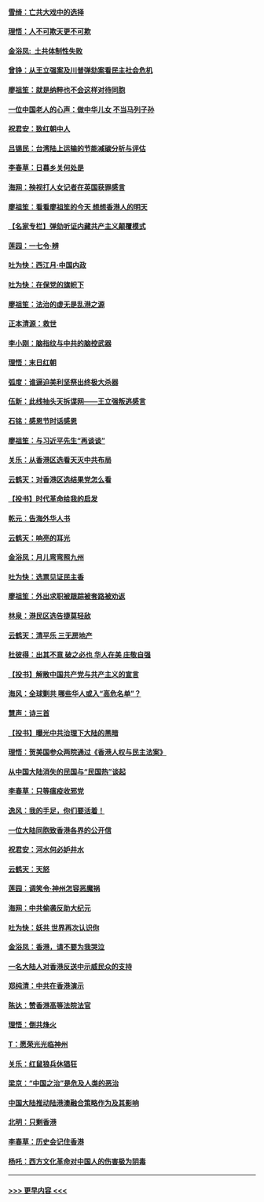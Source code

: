 #### [雪绮：亡共大戏中的选择](../pages/nsc993/n11699922.md?t=12050255) 
#### [理悟：人不可欺天更不可欺](../pages/nsc993/n11699657.md?t=12050255) 
#### [金浴凤:  土共体制性失败](../pages/nsc993/n11699361.md?t=12050255) 
#### [曾铮：从王立强案及川普弹劾案看民主社会危机](../pages/nsc993/n11699318.md?t=12050255) 
#### [廖祖笙：就是纳粹也不会这样对待同胞](../pages/nsc993/n11697658.md?t=12050255) 
#### [一位中国老人的心声：做中华儿女 不当马列子孙](../pages/nsc993/n11697525.md?t=12050255) 
#### [祝君安：致红朝中人](../pages/nsc993/n11697518.md?t=12050255) 
#### [吕锡民：台湾陆上运输的节能减碳分析与评估](../pages/nsc993/n11694983.md?t=12050255) 
#### [李春草：日暮乡关何处是](../pages/nsc993/n11694805.md?t=12050255) 
#### [海网：殃视打人女记者在英国获罪感言](../pages/nsc993/n11693832.md?t=12050255) 
#### [廖祖笙：看看廖祖笙的今天 想想香港人的明天](../pages/nsc993/n11693707.md?t=12050255) 
#### [【名家专栏】弹劾听证内藏共产主义颠覆模式](../pages/nsc993/n11693563.md?t=12050255) 
#### [莲园：一七令‧辨](../pages/nsc993/n11692558.md?t=12050255) 
#### [吐为快：西江月·中国内政](../pages/nsc993/n11692071.md?t=12050255) 
#### [吐为快：在保党的旗帜下](../pages/nsc993/n11691188.md?t=12050255) 
#### [廖祖笙：法治的虚无是乱港之源](../pages/nsc993/n11690605.md?t=12050255) 
#### [正本清源：救世](../pages/nsc993/n11689134.md?t=12050255) 
#### [李小刚：脑指纹与中共的脑控武器](../pages/nsc993/n11688900.md?t=12050255) 
#### [理悟：末日红朝](../pages/nsc993/n11688829.md?t=12050255) 
#### [弧度：谁逼迫美利坚祭出终极大杀器](../pages/nsc993/n11688735.md?t=12050255) 
#### [伍新：此线抽头天拆谍网——王立强叛逃感言](../pages/nsc993/n11687981.md?t=12050255) 
#### [石铭：感恩节时话感恩](../pages/nsc993/n11687568.md?t=12050255) 
#### [廖祖笙：与习近平先生“再谈谈”](../pages/nsc993/n11687005.md?t=12050255) 
#### [关乐：从香港区选看天灭中共布局](../pages/nsc993/n11686647.md?t=12050255) 
#### [云鹤天：对香港区选结果党怎么看](../pages/nsc993/n11686216.md?t=12050255) 
#### [【投书】时代革命给我的启发](../pages/nsc993/n11684287.md?t=12050255) 
#### [乾元：告海外华人书](../pages/nsc993/n11684044.md?t=12050255) 
#### [云鹤天：响亮的耳光](../pages/nsc993/n11684254.md?t=12050255) 
#### [金浴凤：月儿弯弯照九州](../pages/nsc993/n11684231.md?t=12050255) 
#### [吐为快：选票见证民主香](../pages/nsc993/n11684206.md?t=12050255) 
#### [廖祖笙：外出求职被跟踪被套路被劝返](../pages/nsc993/n11683874.md?t=12050255) 
#### [林泉：港民区选告捷莫轻敌](../pages/nsc993/n11683930.md?t=12050255) 
#### [云鹤天：清平乐 三无房地产](../pages/nsc993/n11681521.md?t=12050255) 
#### [杜彼得：出其不意 破之必也 华人在美 庄敬自强](../pages/nsc993/n11679554.md?t=12050255) 
#### [【投书】解散中国共产党与共产主义的宣言](../pages/nsc993/n11679177.md?t=12050255) 
#### [海风：全球剿共 哪些华人或入“高危名单”？](../pages/nsc993/n11678617.md?t=12050255) 
#### [慧声：诗三首](../pages/nsc993/n11678848.md?t=12050255) 
#### [【投书】曝光中共治理下大陆的黑暗](../pages/nsc993/n11678674.md?t=12050255) 
#### [理悟：贺美国参众两院通过《香港人权与民主法案》](../pages/nsc993/n11678104.md?t=12050255) 
#### [从中国大陆消失的民国与“民国热”谈起](../pages/nsc993/n11678075.md?t=12050255) 
#### [李春草：只等瘟疫收邪党](../pages/nsc993/n11677308.md?t=12050255) 
#### [逸风：我的手足，你们要活着！](../pages/nsc993/n11676352.md?t=12050255) 
#### [一位大陆同胞致香港各界的公开信](../pages/nsc993/n11675761.md?t=12050255) 
#### [祝君安：河水何必妒井水](../pages/nsc993/n11675746.md?t=12050255) 
#### [云鹤天：天怒](../pages/nsc993/n11675718.md?t=12050255) 
#### [莲园：调笑令‧神州怎容恶魔祸](../pages/nsc993/n11675648.md?t=12050255) 
#### [海网：中共偷袭反助大纪元](../pages/nsc993/n11673515.md?t=12050255) 
#### [吐为快：妖共 世界再次认识你](../pages/nsc993/n11673506.md?t=12050255) 
#### [金浴凤：香港，请不要为我哭泣](../pages/nsc993/n11673248.md?t=12050255) 
#### [一名大陆人对香港反送中示威民众的支持](../pages/nsc993/n11672615.md?t=12050255) 
#### [郑纯清：中共在香港演示](../pages/nsc993/n11670539.md?t=12050255) 
#### [陈达：赞香港高等法院法官](../pages/nsc993/n11669542.md?t=12050255) 
#### [理悟：倒共烽火](../pages/nsc993/n11668844.md?t=12050255) 
#### [T：愿荣光光临神州](../pages/nsc993/n11668421.md?t=12050255) 
#### [关乐：红鼠狼兵休猖狂](../pages/nsc993/n11668378.md?t=12050255) 
#### [梁京：“中国之治”是危及人类的恶治](../pages/nsc993/n11668328.md?t=12050255) 
#### [中国大陆推动陆港澳融合策略作为及其影响](../pages/nsc993/n11668157.md?t=12050255) 
#### [北明：只剩香港](../pages/nsc993/n11668002.md?t=12050255) 
#### [李春草：历史会记住香港](../pages/nsc993/n11667927.md?t=12050255) 
#### [杨吒：西方文化革命对中国人的伤害极为阴毒](../pages/nsc993/n11664521.md?t=12050255) 

----
#### [ >>> 更早内容 <<< ](../indexes/nsc993-earlier.md)
